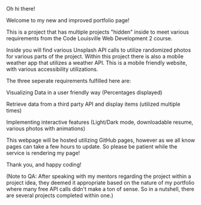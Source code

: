 Oh hi there!

Welcome to my new and improved portfolio page!

This is a project that has multiple projects "hidden" inside to meet various requirements from the Code Louisville Web Development 2 course.

Inside you will find various Unsplash API calls to utilize randomized photos for various parts of the project. Within this project there is also a mobile weather app that utilizes a weather API. This is a mobile friendly website, with various accessibility utilizations.

The three seperate requirements fulfilled here are:

Visualizing Data in a user friendly way (Percentages displayed)

Retrieve data from a third party API and display items (utilized multiple times)

Implementing interactive features (Light/Dark mode, downloadable resume, various photos with animations)

This webpage will be hosted utilizing GitHub pages, however as we all know pages can take a few hours to update. So please be patient while the service is rendering my page!

Thank you, and happy coding!

(Note to QA: After speaking with my mentors regarding the project within a project idea, they deemed it appropriate based on the nature of my portfolio where many free API calls didn't make a ton of sense. So in a nutshell, there are several projects completed within one.)